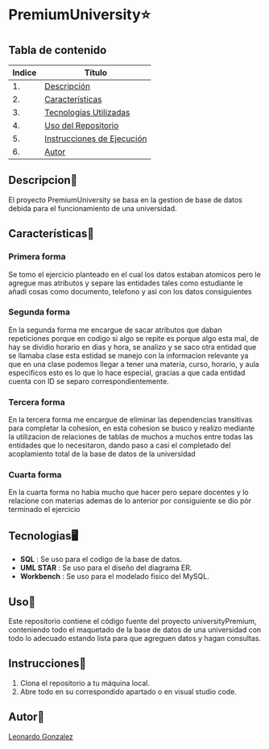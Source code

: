 # PremiumUniversity⭐

## Tabla de contenido
| Indice | Título  |
|--|--|
| 1. | [Descripción](#Descripcion) |
| 2. | [Características](#Características) |
| 3. | [Tecnologías Utilizadas](#Tecnologias) |
| 4. | [Uso del Repositorio](#Uso) |
| 5. | [Instrucciones de Ejecución](#Instrucciones) |
| 6. | [Autor](#Autores) |

## Descripcion🚀

El proyecto PremiumUniversity se basa en la gestion de base de datos debida para el funcionamiento de una universidad.

## Características🧮

### Primera forma

Se tomo el ejercicio planteado en el cual los datos estaban atomicos pero le agregue mas atributos y separe las entidades tales como estudiante le añadi cosas como documento, telefono y asi con los datos consiguientes

### Segunda forma

En la segunda forma me encargue de sacar atributos que daban repeticiones porque en codigo si algo se repite es porque algo esta mal, de hay se dividio horario en dias y hora, se analizo y se saco otra entidad que se llamaba clase esta estidad se manejo con la informacion relevante ya que en una clase podemos llegar a tener una materia, curso, horario, y aula especificos esto es lo que lo hace especial, gracias a que cada entidad cuenta con ID se separo correspondientemente.

### Tercera forma

En la tercera forma me encargue de eliminar las dependencias transitivas para completar la cohesion, en esta cohesion se busco y realizo mediante la utilizacion de relaciones de tablas de muchos a muchos entre todas las entidades que lo necesitaron, dando paso a casi el completado del acoplamiento total de la base de datos de la universidad

### Cuarta forma

En la cuarta forma no habia mucho que hacer pero separe docentes y lo relacione con materias ademas de lo anterior por consiguiente se dio pòr terminado el ejercicio

## Tecnologias🖥️ 

- **SQL** : Se uso para el codigo de la base de datos.
- **UML STAR** : Se uso para el diseño del diagrama ER.
- **Workbench** : Se uso para el modelado fisico del MySQL.

## Uso📝

Este repositorio contiene el código fuente del proyecto universityPremium, conteniendo todo el maquetado de la base de datos de una universidad con todo lo adecuado estando lista para que agreguen datos y hagan consultas.

## Instrucciones📐

1. Clona el repositorio a tu máquina local. 
2. Abre todo en su correspondido apartado o en visual studio code.


## Autor👤

[Leonardo Gonzalez](https://github.com/DLeonardoG) 
